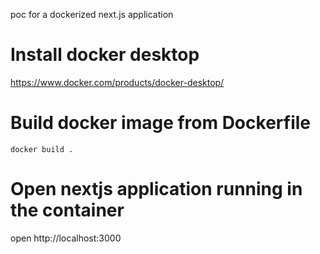 poc for a dockerized next.js application

# Install docker desktop

https://www.docker.com/products/docker-desktop/

# Build docker image from Dockerfile

`docker build .`

# Open nextjs application running in the container

open http://localhost:3000
